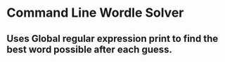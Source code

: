 # Command Line Wordle Solver

## Uses Global regular expression print to find the best word possible after each guess.
